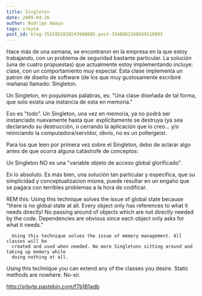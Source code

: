 ```yaml
---
title: Singleton
date: 2009-04-26
author: Rodrigo Amaya
tags: srbyte
post_id: blog-3515952828243908885.post-3548982160569510892
---
```


Hace más de una semana, se encontraron en la empresa en la que estoy
      trabajando, con un problema de seguridad bastante particular. La solución (una de cuatro
      propuestas) que actualmente estoy implementando incluye: clase, con un comportamiento muy
      especial. Esta clase implementa un patron de diseño de software (de los que muy gustosamente
      escribiré mañana) llamado: Singleton.

Un Singleton, en poquísimas
      palabras, es:
"Una clase diseñada de tal forma, que solo exista una instancia de
      esta en memoria."

Eso es "todo". Un Singleton, una vez en memoria, ya
      no podrá ser instanciado nuevamente hasta que: explícitamente se destruya (ya sea declarando
      su destrucción, o cerrando la aplicación que lo creo... y/o reiniciando la
      computadora/servidor, obvio, no es un poltergeist.

Para los que leen
      por primera vez sobre el Singleton, debo de aclarar algo antes de que ocurra alguna catástrofe
      de conceptos:

Un Singleton NO es una "variable
      objeto de acceso global glorificado".

En lo absoluto. Es más bien, una
      solución tan particular y especifica, que su simplicidad y conceptualizacion misma, puede
      resultar en un engaño que se pagara con terribles problemas a la hora de codificar.

REM this:
Using this technique solves the issue of global
      state because "there is no global state at all. Every object only has references to what it
      needs directly! No passing around of objects which are not directly needed by the code.
      Dependencies are obvious since each object only asks for what it needs."

      Using this technique solves the issue of memory management. All classes will be
      created and used when needed. No more Singletons sitting around and taking up memory while
      doing nothing at all.

 Using this technique you can extend any of the
      classes you desire. Static methods are nowhere. No-sir.

http://srbyte.pastebin.com/f7b181adb